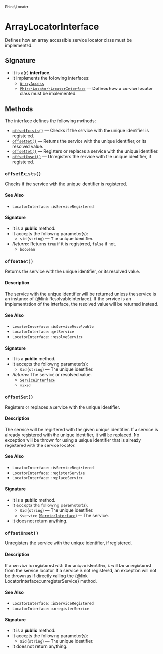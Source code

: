 <small>Phine\Locator</small>

ArrayLocatorInterface
=====================

Defines how an array accessible service locator class must be implemented.

Signature
---------

- It is a(n) **interface**.
- It implements the following interfaces:
    - [`ArrayAccess`](http://php.net/class.ArrayAccess)
    - [`Phine\Locator\LocatorInterface`](../../Phine/Locator/LocatorInterface.md) &mdash; Defines how a service locator class must be implemented.

Methods
-------

The interface defines the following methods:

- [`offsetExists()`](#offsetExists) &mdash; Checks if the service with the unique identifier is registered.
- [`offsetGet()`](#offsetGet) &mdash; Returns the service with the unique identifier, or its resolved value.
- [`offsetSet()`](#offsetSet) &mdash; Registers or replaces a service with the unique identifier.
- [`offsetUnset()`](#offsetUnset) &mdash; Unregisters the service with the unique identifier, if registered.

### `offsetExists()` <a name="offsetExists"></a>

Checks if the service with the unique identifier is registered.

#### See Also

- `LocatorInterface::isServiceRegistered`

#### Signature

- It is a **public** method.
- It accepts the following parameter(s):
    - `$id` (`string`) &mdash; The unique identifier.
- _Returns:_ Returns `true` if it is registered, `false` if not.
    - `boolean`

### `offsetGet()` <a name="offsetGet"></a>

Returns the service with the unique identifier, or its resolved value.

#### Description

The service with the unique identifier will be returned unless the
service is an instance of {@link ResolvableInterface}. If the service
is an implementation of the interface, the resolved value will be
returned instead.

#### See Also

- `LocatorInterface::isServiceResolvable`
- `LocatorInterface::getService`
- `LocatorInterface::resolveService`

#### Signature

- It is a **public** method.
- It accepts the following parameter(s):
    - `$id` (`string`) &mdash; The unique identifier.
- _Returns:_ The service or resolved value.
    - [`ServiceInterface`](../../Phine/Locator/Service/ServiceInterface.md)
    - `mixed`

### `offsetSet()` <a name="offsetSet"></a>

Registers or replaces a service with the unique identifier.

#### Description

The service will be registered with the given unique identifier. If
a service is already registered with the unique identifier, it will
be replaced. No exception will be thrown for using a unique identifier
that is already registered with the service locator.

#### See Also

- `LocatorInterface::isServiceRegistered`
- `LocatorInterface::registerService`
- `LocatorInterface::replaceService`

#### Signature

- It is a **public** method.
- It accepts the following parameter(s):
    - `$id` (`string`) &mdash; The unique identifier.
    - `$service` ([`ServiceInterface`](../../Phine/Locator/Service/ServiceInterface.md)) &mdash; The service.
- It does not return anything.

### `offsetUnset()` <a name="offsetUnset"></a>

Unregisters the service with the unique identifier, if registered.

#### Description

If a service is registered with the unique identifier, it will be
unregistered from the service locator. If a service is not registered,
an exception will not be thrown as if directly calling the
{@link LocatorInterface::unregisterService} method.

#### See Also

- `LocatorInterface::isServiceRegistered`
- `LocatorInterface::unregisterService`

#### Signature

- It is a **public** method.
- It accepts the following parameter(s):
    - `$id` (`string`) &mdash; The unique identifier.
- It does not return anything.

